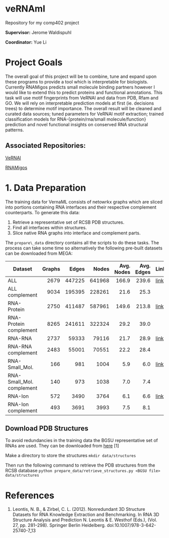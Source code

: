 # veRNAml
Repository for my comp402 project

**Supervisor:** Jerome Waldispuhl

**Coordinator:** Yue Li

# Project Goals
The overall goal of this project will be to combine, tune and expand upon these programs to provide a tool which is interpretable for biologists. Currently RNAMigos predicts small molecule binding partners however I would like to extend this to predict proteins and functional annotations. This task will use motif fingerprints from VeRNAl and data from PDB, Rfam and GO. We will rely on interpretable prediction models at first (ie. decisions trees) to determine motif importance. The overall result will be cleaned and curated data sources; tuned parameters for VeRNAl motif extraction; trained classification models for RNA-{protein/rna/small molecule/function} prediction and novel functional insights on conserved RNA structural patterns.

## Associated Repositories:
[VeRNAl](https://github.com/cgoliver/vernal)

[RNAMigos](https://github.com/cgoliver/RNAmigos)

# 1. Data Preparation
The training data for VernaML consists of netowrkx graphs which are sliced into portions containing RNA interfaces and their respective complement counterparts.
To generate this data:
1. Retrieve a representative set of RCSB PDB structures.
2. Find all interfaces within structures.
3. Slice native RNA graphs into interface and complement parts.

The `prepare\_data` directory contains all the scripts to do these tasks. The process can take some time so alternatively the following pre-built datasets can be downloaded from MEGA:

|	Dataset 	    |Graphs | Edges| Nodes  |Avg. Nodes | Avg. Edges|Links|
|---------------------------|-------:|------:|--------:|-------:|-----------:|-------|
|ALL                         |2679   | 447225 | 641968  |166.9|239.6|[link](https://mega.nz/folder/xCZxjIKQ#S2Yq8JVOTooCGQD7TJFrCw)|
|ALL complement              |9034   | 195395 | 228261 | 21.6 |25.3||
|RNA-Protein                 |2750   | 411487 | 587961 | 149.6|213.8|[link](https://mega.nz/folder/NfwnVAha#oRwi7hV-QIaCYuvB3D7tqg)|
|RNA-Protein complement      |8265   | 241611 | 322324 | 29.2 |39.0||
|RNA-RNA                     |2737   | 59333  | 79116  | 21.7 |28.9|[link](https://mega.nz/folder/VKhx2IYS#CcLevCd3X0Aqv6ckuyxT9g)|
|RNA-RNA complement          |2483   | 55001  | 70551  | 22.2 |28.4||
|RNA-Small\_Mol.             |166    | 981    | 1004   | 5.9 |6.0|[link](https://mega.nz/folder/hK51zQTS#Vx4oCS1BjRz52Q439nC86w)|
|RNA-Small\_Mol. complement  |140    | 973    | 1038   | 7.0|7.4||
|RNA-Ion                     |572    | 3490   | 3764   | 6.1  |6.6|[link](https://mega.nz/folder/BXxjwATS#AIjUWpiH0xURakayoC0elQ)|
|RNA-Ion complement          |493    | 3691   | 3993   | 7.5  |8.1||

## Download PDB Structures
To avoid redundancies in the training data the BGSU representative set of RNAs are used.
They can be downloaded from [here](http://rna.bgsu.edu/rna3dhub/nrlist/release/3.145) [1]

Make a directory to store the structures
`mkdir data/structures`

Then run the following command to retrieve the PDB structures from the RCSB database
`python prepare_data/retrieve_structures.py <BGSU file> data/structures`

## 




# References
1. Leontis, N. B., & Zirbel, C. L. (2012). Nonredundant 3D Structure Datasets for RNA Knowledge Extraction and Benchmarking. In RNA 3D Structure Analysis and Prediction N. Leontis & E. Westhof (Eds.), (Vol. 27, pp. 281–298). Springer Berlin Heidelberg. doi:10.1007/978-3-642-25740-7\_13

